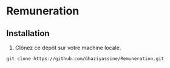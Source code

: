 # Remuneration

## Installation

1. Clônez ce dépôt sur votre machine locale.

```shell
git clone https://github.com/Ghaziyassine/Remuneration.git
```
